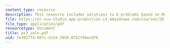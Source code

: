 ```yaml
---
content_type: resource
description: This resource includes solutions to 8 problems based on Mortality Morbidity.
file: https://ol-ocw-studio-app-production.s3.amazonaws.com/courses/20-104j-chemicals-in-the-environment-toxicology-and-public-health-be-104j-spring-2005/fe3937f4607ce154395807b2f04ecd78_ps3_soln.pdf
file_type: application/pdf
resourcetype: Document
title: ps3_soln.pdf
uid: fe3937f4-607c-e154-3958-07b2f04ecd78
---
```

